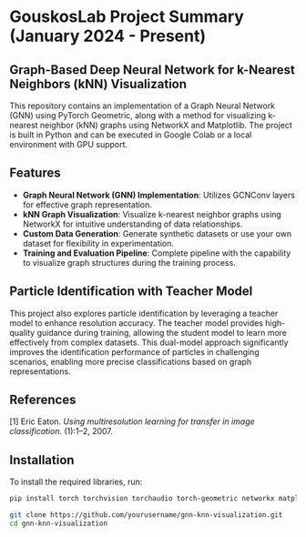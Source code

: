 # GouskosLab Project Summary (January 2024 - Present)

## Graph-Based Deep Neural Network for k-Nearest Neighbors (kNN) Visualization

This repository contains an implementation of a Graph Neural Network (GNN) using PyTorch Geometric, along with a method for visualizing k-nearest neighbor (kNN) graphs using NetworkX and Matplotlib. The project is built in Python and can be executed in Google Colab or a local environment with GPU support.

## Features
- **Graph Neural Network (GNN) Implementation**: Utilizes GCNConv layers for effective graph representation.
- **kNN Graph Visualization**: Visualize k-nearest neighbor graphs using NetworkX for intuitive understanding of data relationships.
- **Custom Data Generation**: Generate synthetic datasets or use your own dataset for flexibility in experimentation.
- **Training and Evaluation Pipeline**: Complete pipeline with the capability to visualize graph structures during the training process.

## Particle Identification with Teacher Model

This project also explores particle identification by leveraging a teacher model to enhance resolution accuracy. The teacher model provides high-quality guidance during training, allowing the student model to learn more effectively from complex datasets. This dual-model approach significantly improves the identification performance of particles in challenging scenarios, enabling more precise classifications based on graph representations.

## References

[1]  Eric Eaton. *Using multiresolution learning for transfer in image classification.* (1):1–2, 2007.


## Installation

To install the required libraries, run:

```bash
pip install torch torchvision torchaudio torch-geometric networkx matplotlib

git clone https://github.com/yourusername/gnn-knn-visualization.git
cd gnn-knn-visualization


